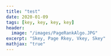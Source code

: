```yaml
---
title: "test"
date: 2020-01-09
tags: [key, key, key, key]
header:
  image: "/images/PageRankAlgo.JPG"
excerpt: "Skey, Page Rkey, Vkey, Skey"
mathjax: "true"
---
```

